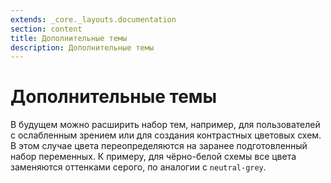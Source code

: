 ```yaml
---
extends: _core._layouts.documentation
section: content
title: Дополнительные темы
description: Дополнительные темы
---
```


# Дополнительные темы

В будущем можно расширить набор тем, например, для пользователей с ослабленным зрением или для создания контрастных
цветовых схем. В этом случае цвета переопределяются на заранее подготовленный набор переменных. К примеру, для
чёрно-белой схемы все цвета заменяются оттенками серого, по аналогии с `neutral-grey`.

